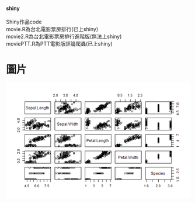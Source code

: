 #### shiny
Shiny作品code	
<br>movie.R為台北電影票房排行(已上shiny)
<br>movie2.R為台北電影票房排行進階版(無法上shiny)
<br>moviePTT.R為PTT電影版評論爬蟲(已上shiny)
# 圖片
![](Rplot.png)
